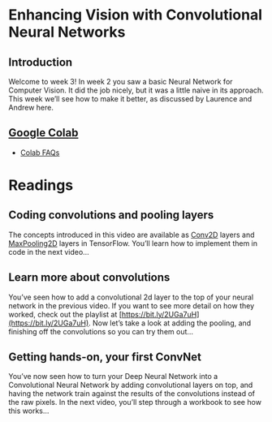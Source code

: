 # Enhancing Vision with Convolutional Neural Networks
## Introduction
Welcome to week 3! In week 2 you saw a basic Neural Network for Computer Vision. It did the job nicely, but it was a little naive in its approach. This week we’ll see how to make it better, as discussed by Laurence and Andrew here.

## [Google Colab](https://colab.research.google.com)
* [Colab FAQs](https://research.google.com/colaboratory/faq.html)


# Readings
## Coding convolutions and pooling layers
The concepts introduced in this video are available as [Conv2D](https://www.tensorflow.org/api_docs/python/tf/keras/layers/Conv2D) layers and [MaxPooling2D](https://www.tensorflow.org/api_docs/python/tf/keras/layers/MaxPool2D) layers in TensorFlow. You’ll learn how to implement them in code in the next video…

## Learn more about convolutions
You’ve seen how to add a convolutional 2d layer to the top of your neural network in the previous video. If you want to see more detail on how they worked, check out the playlist at [https://bit.ly/2UGa7uH](https://bit.ly/2UGa7uH).
Now let’s take a look at adding the pooling, and finishing off the convolutions so you can try them out…

## Getting hands-on, your first ConvNet
You’ve now seen how to turn your Deep Neural Network into a Convolutional Neural Network by adding convolutional layers on top, and having the network train against the results of the convolutions instead of the raw pixels. In the next video, you’ll step through a workbook to see how this works…
